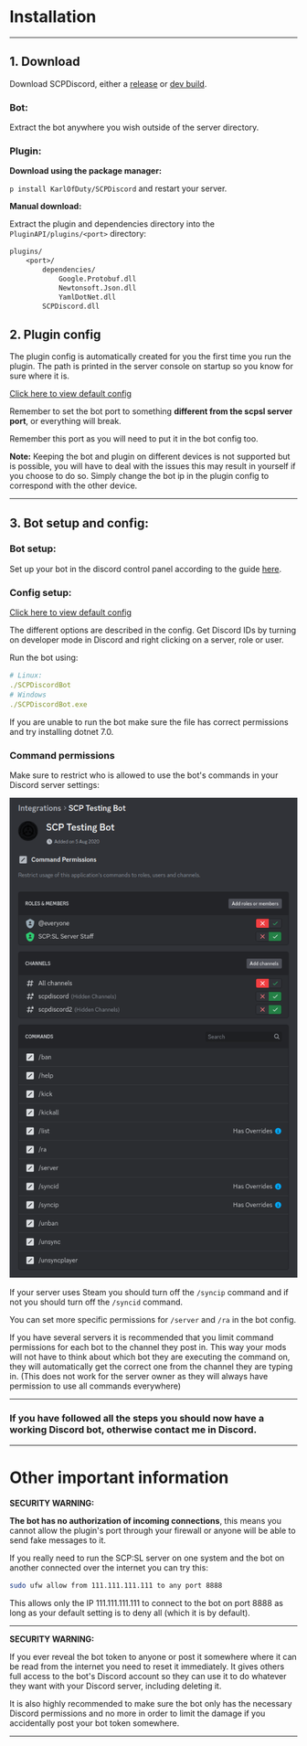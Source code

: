 # Installation

----

## 1. Download

Download SCPDiscord, either a [release](https://github.com/KarlOfDuty/SCPDiscord/releases) or [dev build](https://jenkins.karlofduty.com/blue/organizations/jenkins/CI%2FSCPDiscord/activity/).

### **Bot:**

Extract the bot anywhere you wish outside of the server directory.

### **Plugin:**

**Download using the package manager:**

`p install KarlOfDuty/SCPDiscord` and restart your server.

**Manual download:**

Extract the plugin and dependencies directory into the `PluginAPI/plugins/<port>` directory:
```
plugins/
    <port>/
        dependencies/
            Google.Protobuf.dll
            Newtonsoft.Json.dll
            YamlDotNet.dll
        SCPDiscord.dll
```
## 2. Plugin config

The plugin config is automatically created for you the first time you run the plugin. The path is printed in the server console on startup so you know for sure where it is.

[Click here to view default config](https://github.com/KarlOfDuty/SCPDiscord/blob/master/SCPDiscordPlugin/config.yml)

Remember to set the bot port to something **different from the scpsl server port**, or everything will break.

Remember this port as you will need to put it in the bot config too.

**Note:** Keeping the bot and plugin on different devices is not supported but is possible, you will have to deal with the issues this may result in yourself if you choose to do so.
Simply change the bot ip in the plugin config to correspond with the other device.

----

## 3. Bot setup and config:

### Bot setup:

Set up your bot in the discord control panel according to the guide [here](CreateBot.md).

### Config setup:

[Click here to view default config](https://github.com/KarlOfDuty/SCPDiscord/blob/master/SCPDiscordBot/default_config.yml)

The different options are described in the config. Get Discord IDs by turning on developer mode in Discord and right clicking on a server, role or user.

Run the bot using:
```yaml
# Linux:
./SCPDiscordBot
# Windows
./SCPDiscordBot.exe
```
If you are unable to run the bot make sure the file has correct permissions and try installing dotnet 7.0.

### Command permissions

Make sure to restrict who is allowed to use the bot's commands in your Discord server settings:

![Image showing a Discord selection box](img/commandPermissions.png)

If your server uses Steam you should turn off the `/syncip` command and if not you should turn off the `/syncid` command.

You can set more specific permissions for `/server` and `/ra` in the bot config.

If you have several servers it is recommended that you limit command permissions for each bot to the channel they post in. 
This way your mods will not have to think about which bot they are executing the command on, they will automatically get the correct one from the channel they are typing in.
(This does not work for the server owner as they will always have permission to use all commands everywhere)

----

### If you have followed all the steps you should now have a working Discord bot, otherwise contact me in Discord.

----

# Other important information

**SECURITY WARNING:**

**The bot has no authorization of incoming connections**, this means you cannot allow the plugin's port through your firewall or anyone will be able to send fake messages to it.

If you really need to run the SCP:SL server on one system and the bot on another connected over the internet you can try this:

```bash
sudo ufw allow from 111.111.111.111 to any port 8888
```

This allows only the IP 111.111.111.111 to connect to the bot on port 8888 as long as your default setting is to deny all (which it is by default).

----

**SECURITY WARNING:**

If you ever reveal the bot token to anyone or post it somewhere where it can be read from the internet you need to reset it immediately.
It gives others full access to the bot's Discord account so they can use it to do whatever they want with your Discord server, including deleting it.

It is also highly recommended to make sure the bot only has the necessary Discord permissions and no more in order to limit the damage if you accidentally post your bot token somewhere.

----
